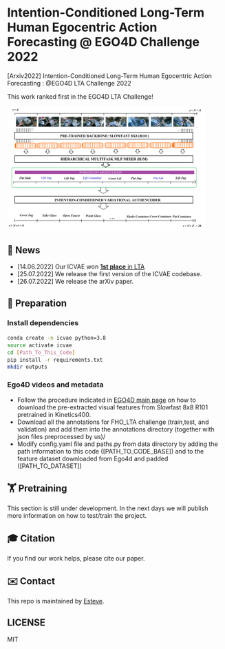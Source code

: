 #  Intention-Conditioned Long-Term Human Egocentric Action Forecasting @ EGO4D Challenge 2022
[Arxiv2022]  Intention-Conditioned Long-Term Human Egocentric Action Forecasting : @EGO4D LTA Challenge 2022

This work ranked first in the EGO4D LTA Challenge!


<img src="/figures/overall_architecture.png" alt="ICVAE" style="zoom:45%;" />

## 📢 News
- [14.06.2022] Our ICVAE won [**1st place** in LTA](https://eval.ai/web/challenges/challenge-page/1598/overview)
- [25.07.2022] We release the first version of the ICVAE codebase.
- [26.07.2022] We release the arXiv paper.

## 📝 Preparation
### Install dependencies 
```bash
conda create -n icvae python=3.8
source activate icvae
cd [Path_To_This_Code]
pip install -r requirements.txt
mkdir outputs
```

### Ego4D videos and metadata
- Follow the procedure indicated in [EGO4D main page](https://ego4d-data.org/docs/data/features) on how to download the pre-extracted visual features from Slowfast 8x8 R101 pretrained in Kinetics400.
- Download all the annotations for FHO_LTA challenge (train,test, and validation) and add them into the annotations directory (together with json files preprocessed by us)/
- Modify config.yaml file and paths.py from data directory by adding the path information to this code ([PATH_TO_CODE_BASE]) and to the feature dataset downloaded from Ego4d and padded ([PATH_TO_DATASET])


## 🏋️‍️ Pretraining
This section is still under development. In the next days we will publish more information on how to test/train the project.

## 🎓 Citation

If you find our work helps, please cite our paper.

## ✉️ Contact

This repo is maintained by [Esteve](https://github.com/Evm7).

## LICENSE

MIT
